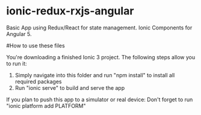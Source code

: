 # ionic-redux-rxjs-angular
Basic App using Redux/React for state management.  Ionic Components for Angular 5.


#How to use these files

You're downloading a finished Ionic 3 project. The following steps allow you to run it:

1) Simply navigate into this folder and run "npm install" to install all required packages
2) Run "ionic serve" to build and serve the app 


If you plan to push this app to a simulator or real device: Don't forget to run "ionic platform add PLATFORM"
